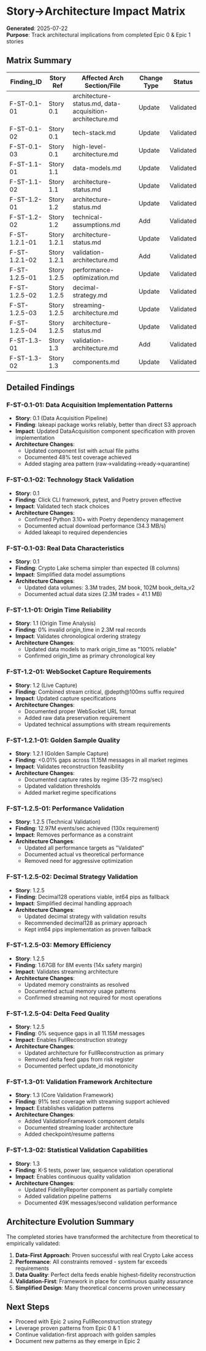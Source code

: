 # Story→Architecture Impact Matrix

**Generated**: 2025-07-22  
**Purpose**: Track architectural implications from completed Epic 0 & Epic 1 stories

## Matrix Summary

| Finding_ID | Story Ref | Affected Arch Section/File | Change Type | Status |
|------------|-----------|---------------------------|-------------|---------|
| F-ST-0.1-01 | Story 0.1 | architecture-status.md, data-acquisition-architecture.md | Update | Validated |
| F-ST-0.1-02 | Story 0.1 | tech-stack.md | Update | Validated |
| F-ST-0.1-03 | Story 0.1 | high-level-architecture.md | Update | Validated |
| F-ST-1.1-01 | Story 1.1 | data-models.md | Update | Validated |
| F-ST-1.1-02 | Story 1.1 | architecture-status.md | Update | Validated |
| F-ST-1.2-01 | Story 1.2 | architecture-status.md | Update | Validated |
| F-ST-1.2-02 | Story 1.2 | technical-assumptions.md | Add | Validated |
| F-ST-1.2.1-01 | Story 1.2.1 | architecture-status.md | Update | Validated |
| F-ST-1.2.1-02 | Story 1.2.1 | validation-architecture.md | Add | Validated |
| F-ST-1.2.5-01 | Story 1.2.5 | performance-optimization.md | Update | Validated |
| F-ST-1.2.5-02 | Story 1.2.5 | decimal-strategy.md | Update | Validated |
| F-ST-1.2.5-03 | Story 1.2.5 | streaming-architecture.md | Update | Validated |
| F-ST-1.2.5-04 | Story 1.2.5 | architecture-status.md | Update | Validated |
| F-ST-1.3-01 | Story 1.3 | validation-architecture.md | Add | Validated |
| F-ST-1.3-02 | Story 1.3 | components.md | Update | Validated |

## Detailed Findings

### F-ST-0.1-01: Data Acquisition Implementation Patterns
- **Story**: 0.1 (Data Acquisition Pipeline)
- **Finding**: lakeapi package works reliably, better than direct S3 approach
- **Impact**: Updated DataAcquisition component specification with proven implementation
- **Architecture Changes**:
  - Updated component list with actual file paths
  - Documented 48% test coverage achieved
  - Added staging area pattern (raw→validating→ready→quarantine)

### F-ST-0.1-02: Technology Stack Validation
- **Story**: 0.1
- **Finding**: Click CLI framework, pytest, and Poetry proven effective
- **Impact**: Validated tech stack choices
- **Architecture Changes**:
  - Confirmed Python 3.10+ with Poetry dependency management
  - Documented actual download performance (34.3 MB/s)
  - Added lakeapi to required dependencies

### F-ST-0.1-03: Real Data Characteristics
- **Story**: 0.1
- **Finding**: Crypto Lake schema simpler than expected (8 columns)
- **Impact**: Simplified data model assumptions
- **Architecture Changes**:
  - Updated data volumes: 3.3M trades, 2M book, 102M book_delta_v2
  - Documented actual data sizes (2.3M trades = 41.1 MB)

### F-ST-1.1-01: Origin Time Reliability
- **Story**: 1.1 (Origin Time Analysis)
- **Finding**: 0% invalid origin_time in 2.3M real records
- **Impact**: Validates chronological ordering strategy
- **Architecture Changes**:
  - Updated data models to mark origin_time as "100% reliable"
  - Confirmed origin_time as primary chronological key

### F-ST-1.2-01: WebSocket Capture Requirements
- **Story**: 1.2 (Live Capture)
- **Finding**: Combined stream critical, @depth@100ms suffix required
- **Impact**: Updated capture specifications
- **Architecture Changes**:
  - Documented proper WebSocket URL format
  - Added raw data preservation requirement
  - Updated technical assumptions with stream requirements

### F-ST-1.2.1-01: Golden Sample Quality
- **Story**: 1.2.1 (Golden Sample Capture)
- **Finding**: <0.01% gaps across 11.15M messages in all market regimes
- **Impact**: Validates reconstruction feasibility
- **Architecture Changes**:
  - Documented capture rates by regime (35-72 msg/sec)
  - Updated validation thresholds
  - Added market regime specifications

### F-ST-1.2.5-01: Performance Validation
- **Story**: 1.2.5 (Technical Validation)
- **Finding**: 12.97M events/sec achieved (130x requirement)
- **Impact**: Removes performance as a constraint
- **Architecture Changes**:
  - Updated all performance targets as "Validated"
  - Documented actual vs theoretical performance
  - Removed need for aggressive optimization

### F-ST-1.2.5-02: Decimal Strategy Validation
- **Story**: 1.2.5
- **Finding**: Decimal128 operations viable, int64 pips as fallback
- **Impact**: Simplified decimal handling approach
- **Architecture Changes**:
  - Updated decimal strategy with validation results
  - Recommended decimal128 as primary approach
  - Kept int64 pips implementation as proven fallback

### F-ST-1.2.5-03: Memory Efficiency
- **Story**: 1.2.5
- **Finding**: 1.67GB for 8M events (14x safety margin)
- **Impact**: Validates streaming architecture
- **Architecture Changes**:
  - Updated memory constraints as resolved
  - Documented actual memory usage patterns
  - Confirmed streaming not required for most operations

### F-ST-1.2.5-04: Delta Feed Quality
- **Story**: 1.2.5
- **Finding**: 0% sequence gaps in all 11.15M messages
- **Impact**: Enables FullReconstruction strategy
- **Architecture Changes**:
  - Updated architecture for FullReconstruction as primary
  - Removed delta feed gaps from risk register
  - Documented perfect update_id monotonicity

### F-ST-1.3-01: Validation Framework Architecture
- **Story**: 1.3 (Core Validation Framework)
- **Finding**: 91% test coverage with streaming support achieved
- **Impact**: Establishes validation patterns
- **Architecture Changes**:
  - Added ValidationFramework component details
  - Documented streaming loader architecture
  - Added checkpoint/resume patterns

### F-ST-1.3-02: Statistical Validation Capabilities
- **Story**: 1.3
- **Finding**: K-S tests, power law, sequence validation operational
- **Impact**: Enables continuous quality validation
- **Architecture Changes**:
  - Updated FidelityReporter component as partially complete
  - Added validation pipeline patterns
  - Documented 49K messages/second validation performance

## Architecture Evolution Summary

The completed stories have transformed the architecture from theoretical to empirically validated:

1. **Data-First Approach**: Proven successful with real Crypto Lake access
2. **Performance**: All constraints removed - system far exceeds requirements
3. **Data Quality**: Perfect delta feeds enable highest-fidelity reconstruction
4. **Validation-First**: Framework in place for continuous quality assurance
5. **Simplified Design**: Many theoretical concerns proven unnecessary

## Next Steps

- Proceed with Epic 2 using FullReconstruction strategy
- Leverage proven patterns from Epic 0 & 1
- Continue validation-first approach with golden samples
- Document new patterns as they emerge in Epic 2